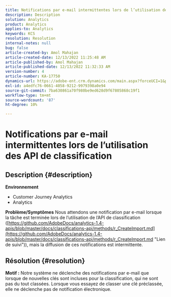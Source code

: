 ```yaml
---
title: Notifications par e-mail intermittentes lors de l’utilisation des API de classification
description: Description
solution: Analytics
product: Analytics
applies-to: Analytics
keywords: KCS
resolution: Resolution
internal-notes: null
bug: false
article-created-by: Amol Mahajan
article-created-date: 12/13/2022 11:25:48 AM
article-published-by: Amol Mahajan
article-published-date: 12/13/2022 11:32:33 AM
version-number: 4
article-number: KA-17750
dynamics-url: https://adobe-ent.crm.dynamics.com/main.aspx?forceUCI=1&pagetype=entityrecord&etn=knowledgearticle&id=6d00fbe0-d87a-ed11-81ac-6045bd006239
exl-id: a4edfc76-0661-4058-9212-9979398a0e94
source-git-commit: 7ba630861a70f980be9ed628d9f67805868c19f1
workflow-type: tm+mt
source-wordcount: '87'
ht-degree: 10%

---
```


# Notifications par e-mail intermittentes lors de l’utilisation des API de classification

## Description {#description}

<b>Environnement</b>
- Customer Journey Analytics
- Analytics



<b>Problème/Symptômes</b>
Nous attendons une notification par e-mail lorsque la tâche est terminée lors de l’utilisation de l’API de classification ([https://github.com/AdobeDocs/analytics-1.4-apis/blob/master/docs/classifications-api/methods/r_CreateImport.md](https://github.com/AdobeDocs/analytics-1.4-apis/blob/master/docs/classifications-api/methods/r_CreateImport.md "Lien de suivi")), mais la diffusion de ces notifications est intermittente.


## Résolution {#resolution}

<b>Motif :</b>
Notre système ne déclenche des notifications par e-mail que lorsque de nouvelles clés sont incluses pour la classification, qui ne sont pas du tout classées. Lorsque vous essayez de classer une clé préclassée, elle ne déclenche pas de notification électronique.
